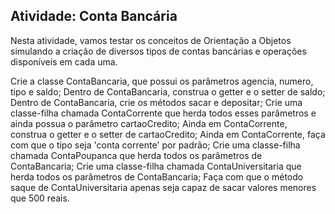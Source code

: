 ## Atividade: Conta Bancária
Nesta atividade, vamos testar os conceitos de Orientação a Objetos simulando a criação de diversos tipos de contas bancárias e operações disponíveis em cada uma.

Crie a classe ContaBancaria, que possui os parâmetros agencia, numero, tipo e saldo;
Dentro de ContaBancaria, construa o getter e o setter de saldo;
Dentro de ContaBancaria, crie os métodos sacar e depositar;
Crie uma classe-filha chamada ContaCorrente que herda todos esses parâmetros e ainda possua o parâmetro cartaoCredito;
Ainda em ContaCorrente, construa o getter e o setter de cartaoCredito;
Ainda em ContaCorrente, faça com que o tipo seja 'conta corrente' por padrão;
Crie uma classe-filha chamada ContaPoupanca que herda todos os parâmetros de ContaBancaria;
Crie uma classe-filha chamada ContaUniversitaria que herda todos os parâmetros de ContaBancaria;
Faça com que o método saque de ContaUniversitaria apenas seja capaz de sacar valores menores que 500 reais.